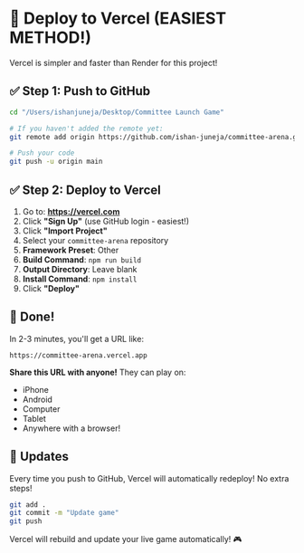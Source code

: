 # 🚀 Deploy to Vercel (EASIEST METHOD!)

Vercel is simpler and faster than Render for this project!

## ✅ Step 1: Push to GitHub

```bash
cd "/Users/ishanjuneja/Desktop/Committee Launch Game"

# If you haven't added the remote yet:
git remote add origin https://github.com/ishan-juneja/committee-arena.git

# Push your code
git push -u origin main
```

## ✅ Step 2: Deploy to Vercel

1. Go to: **https://vercel.com**
2. Click **"Sign Up"** (use GitHub login - easiest!)
3. Click **"Import Project"**
4. Select your `committee-arena` repository
5. **Framework Preset**: Other
6. **Build Command**: `npm run build`
7. **Output Directory**: Leave blank
8. **Install Command**: `npm install`
9. Click **"Deploy"**

## 🎉 Done!

In 2-3 minutes, you'll get a URL like:
```
https://committee-arena.vercel.app
```

**Share this URL with anyone!** They can play on:
- iPhone
- Android
- Computer
- Tablet
- Anywhere with a browser!

## 🔄 Updates

Every time you push to GitHub, Vercel will automatically redeploy! No extra steps!

```bash
git add .
git commit -m "Update game"
git push
```

Vercel will rebuild and update your live game automatically! 🎮


